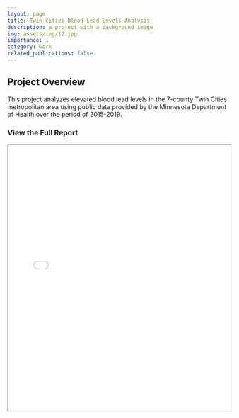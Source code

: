 ```yaml
---
layout: page
title: Twin Cities Blood Lead Levels Analysis
description: a project with a background image
img: assets/img/12.jpg
importance: 1
category: work
related_publications: false
---
```

## Project Overview

This project analyzes elevated blood lead levels in the 7-county Twin Cities metropolitan area using public data provided by the Minnesota Department of Health over the period of 2015-2019.

### View the Full Report

<iframe src="assets/ProjectPDFS/CorrelatedData.pdf" width="100%" height="600px">
    This browser does not support PDFs. Please download the PDF to view it: 
    <a href="assets/ProjectPDFS/CorrelatedData.pdf">Download PDF</a>.
</iframe>